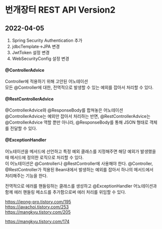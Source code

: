 # 번개장터 REST API Version2


## 2022-04-05 
1. Spring Security Authentication 추가
2. jdbcTemplate->JPA 변경
3. JwtToken 설정 변경
4. WebSecurityConfig 설정 변경


#### @ControllerAdvice
Controller에 적용하기 위해 고안된 어노테이션\
모든 @Controller에 대한, 전역적으로 발생할 수 있는 예외를 잡아서 처리할 수 있다.
#### @RestControllerAdvice
@ControllerAdvice와 @ResponseBody를 합쳐놓은 어노테이션\
@ControllerAdvice는 예외만 잡아서 처리하는 반면, 
@RestControllerAdvice는 @ControllerAdvice 역할 뿐만 아니라, 
@ResponseBody를 통해 JSON 형태로 객체를 전달할 수 있다.
#### @ExceptionHandler
어노테이션을 메서드에 선언하고 특정 예외 클래스를 지정해주면
해당 예외가 발생했을 때 메서드에 정의한 로직으로 처리할 수 있다.  
이 어노테이션은 @Controller나 @RestController에 사용해야 한다. 
@Controller, @RestController가 적용된 Bean내에서 발생하는 예외를 잡아서 하나의 메서드에서 처리해주는 기능을 한다.

전역적으로 에러를 핸들링하는 클래스를 생성하고 @ExceptionHandler 어노테이션과 함께 에러 핸들링 메소드를 추가함으로써 에러 처리를 위임할 수 있다.



https://jeong-pro.tistory.com/195  
https://javachoi.tistory.com/253  
https://mangkyu.tistory.com/205

  
https://mangkyu.tistory.com/174